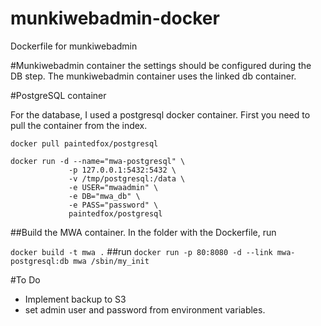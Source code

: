 munkiwebadmin-docker
==========

Dockerfile for munkiwebadmin

#Munkiwebadmin container
the settings should be configured during the DB step. The munkiwebadmin container uses the linked db container.

#PostgreSQL container

For the database, I used a postgresql docker container. First you need to pull the container from the index.

```docker pull paintedfox/postgresql```

    docker run -d --name="mwa-postgresql" \
                 -p 127.0.0.1:5432:5432 \
                 -v /tmp/postgresql:/data \
                 -e USER="mwaadmin" \
                 -e DB="mwa_db" \
                 -e PASS="password" \
                 paintedfox/postgresql


##Build the MWA container.
In the folder with the Dockerfile, run

```docker build -t mwa .```
##run
```docker run -p 80:8080 -d --link mwa-postgresql:db mwa /sbin/my_init```

#To Do

* Implement backup to S3
* set admin user and password from environment variables.

